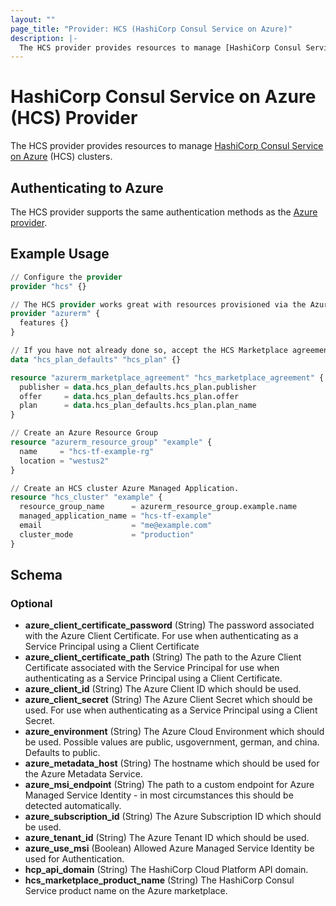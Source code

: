 ```yaml
---
layout: ""
page_title: "Provider: HCS (HashiCorp Consul Service on Azure)"
description: |-
  The HCS provider provides resources to manage [HashiCorp Consul Service on Azure](https://www.hashicorp.com/products/consul/service-on-azure) (HCS) clusters.
---
```


# HashiCorp Consul Service on Azure (HCS) Provider

The HCS provider provides resources to manage [HashiCorp Consul Service on Azure](https://www.hashicorp.com/products/consul/service-on-azure) (HCS) clusters.

## Authenticating to Azure
The HCS provider supports the same authentication methods as the [Azure provider](https://registry.terraform.io/providers/hashicorp/azurerm/2.40.0/docs#authenticating-to-azure).

## Example Usage

```terraform
// Configure the provider
provider "hcs" {}

// The HCS provider works great with resources provisioned via the Azure provider
provider "azurerm" {
  features {}
}

// If you have not already done so, accept the HCS Marketplace agreement
data "hcs_plan_defaults" "hcs_plan" {}

resource "azurerm_marketplace_agreement" "hcs_marketplace_agreement" {
  publisher = data.hcs_plan_defaults.hcs_plan.publisher
  offer     = data.hcs_plan_defaults.hcs_plan.offer
  plan      = data.hcs_plan_defaults.hcs_plan.plan_name
}

// Create an Azure Resource Group
resource "azurerm_resource_group" "example" {
  name     = "hcs-tf-example-rg"
  location = "westus2"
}

// Create an HCS cluster Azure Managed Application.
resource "hcs_cluster" "example" {
  resource_group_name      = azurerm_resource_group.example.name
  managed_application_name = "hcs-tf-example"
  email                    = "me@example.com"
  cluster_mode             = "production"
}
```

## Schema

### Optional

- **azure_client_certificate_password** (String) The password associated with the Azure Client Certificate. For use when authenticating as a Service Principal using a Client Certificate
- **azure_client_certificate_path** (String) The path to the Azure Client Certificate associated with the Service Principal for use when authenticating as a Service Principal using a Client Certificate.
- **azure_client_id** (String) The Azure Client ID which should be used.
- **azure_client_secret** (String) The Azure Client Secret which should be used. For use when authenticating as a Service Principal using a Client Secret.
- **azure_environment** (String) The Azure Cloud Environment which should be used. Possible values are public, usgovernment, german, and china. Defaults to public.
- **azure_metadata_host** (String) The hostname which should be used for the Azure Metadata Service.
- **azure_msi_endpoint** (String) The path to a custom endpoint for Azure Managed Service Identity - in most circumstances this should be detected automatically.
- **azure_subscription_id** (String) The Azure Subscription ID which should be used.
- **azure_tenant_id** (String) The Azure Tenant ID which should be used.
- **azure_use_msi** (Boolean) Allowed Azure Managed Service Identity be used for Authentication.
- **hcp_api_domain** (String) The HashiCorp Cloud Platform API domain.
- **hcs_marketplace_product_name** (String) The HashiCorp Consul Service product name on the Azure marketplace.